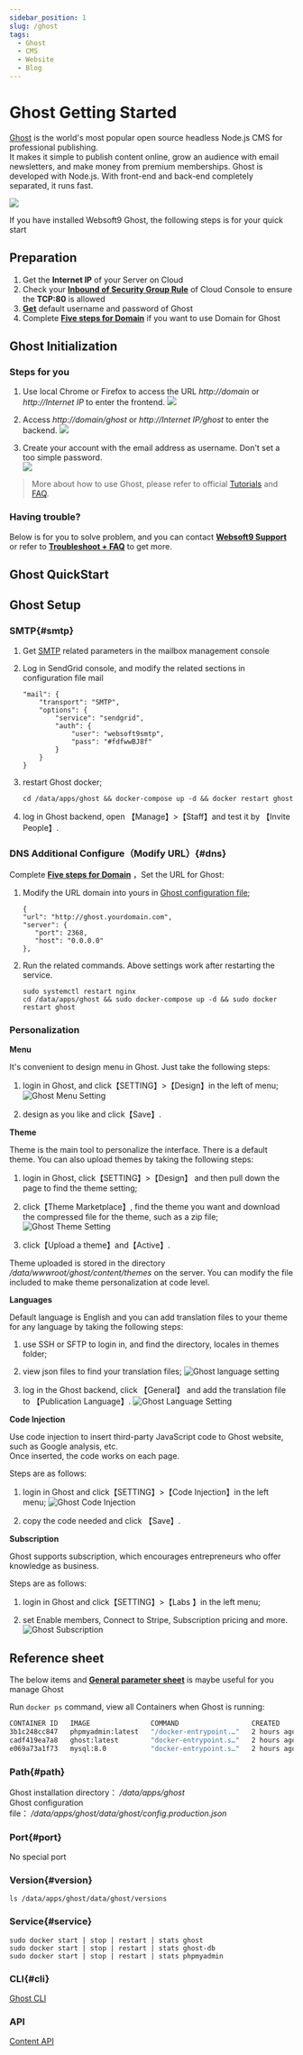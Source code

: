 ```yaml
---
sidebar_position: 1
slug: /ghost
tags:
  - Ghost
  - CMS
  - Website
  - Blog
---
```


# Ghost Getting Started

[Ghost](https://ghost.org) is the world's most popular open source headless Node.js CMS for professional publishing.  
It makes it simple to publish content online, grow an audience with email newsletters, and make money from premium memberships. Ghost is developed with Node.js. With front-end and back-end completely separated, it runs fast.

![](https://libs.websoft9.com/Websoft9/DocsPicture/en/ghost/ghost-ui-websoft9.png)  

If you have installed Websoft9 Ghost, the following steps is for your quick start


## Preparation

1. Get the **Internet IP** of your Server on Cloud
2. Check your **[Inbound of Security Group Rule](./administrator/firewall#security)** of Cloud Console to ensure the **TCP:80** is allowed
3. **[Get](./user/credentials)** default username and password of Ghost
4. Complete **[Five steps for Domain](./administrator/domain_step)** if you want to use Domain for Ghost


## Ghost Initialization

### Steps for you

1. Use local Chrome or Firefox to access the URL *http://domain* or *http://Internet IP* to enter the frontend.
   ![](http://libs.websoft9.com/Websoft9/DocsPicture/en/ghost/ghost-bootpage-websoft9.png)  

2. Access *http://domain/ghost* or *http://Internet IP/ghost* to enter the backend.
   ![](https://libs.websoft9.com/Websoft9/DocsPicture/en/ghost/ghost-register001-websoft9.png)

3. Create your account with the email address as username. Don't set a too simple password.  
   ![](https://libs.websoft9.com/Websoft9/DocsPicture/en/ghost/ghost-register002-websoft9.png)
   
> More about how to use Ghost, please refer to official [Tutorials](https://ghost.org/tutorials/) and [FAQ](https://ghost.org/faq/).

### Having trouble?

Below is for you to solve problem, and you can contact **[Websoft9 Support](./helpdesk)** or refer to **[Troubleshoot + FAQ](./faq#setup)** to get more.  

## Ghost QuickStart


## Ghost Setup

### SMTP{#smtp}

1. Get [SMTP](./administrator/smtp) related parameters in the mailbox management console

2. Log in SendGrid console, and modify the related sections in configuration file mail
   ```
   "mail": {
       "transport": "SMTP",
       "options": {
           "service": "sendgrid",
           "auth": {
               "user": "websoft9smtp",
               "pass": "#fdfwwBJ8f"
           }
       }
   }
   ```
3. restart Ghost docker;
   ```
   cd /data/apps/ghost && docker-compose up -d && docker restart ghost
   ```
4. log in Ghost backend, open 【Manage】>【Staff】and test it by 【Invite People】.

### DNS Additional Configure（Modify URL）{#dns}

Complete **[Five steps for Domain](./administrator/domain_step)** ，Set the URL for Ghost:  

1. Modify the URL domain into yours in [Ghost configuration file](#path);
   ```
   {
   "url": "http://ghost.yourdomain.com",
   "server": {
      "port": 2368,
      "host": "0.0.0.0"
   },
   ```
2. Run the related commands. Above settings work after restarting the service.
   ```
   sudo systemctl restart nginx
   cd /data/apps/ghost && sudo docker-compose up -d && sudo docker restart ghost
   ```

### Personalization

**Menu**

It's convenient to design menu in Ghost. Just take the following steps:

1. login in Ghost, and click【SETTING】>【Design】in the left of menu;
  ![Ghost Menu Setting](https://libs.websoft9.com/Websoft9/DocsPicture/en/ghost/ghost-setmenus-websoft9.png)

2. design as you like and click【Save】.

**Theme**

Theme is the main tool to personalize the interface. There is a default theme. You can also upload themes by taking the following steps:

1. login in Ghost, click【SETTING】>【Design】 and then pull down the page to find the theme setting;

2. click【Theme Marketplace】, find the theme you want and download the compressed file for the theme, such as a zip file;
  ![Ghost Theme Setting](https://libs.websoft9.com/Websoft9/DocsPicture/en/ghost/ghost-setthemes-websoft9.png)

3. click【Upload a theme】and【Active】. 

Theme uploaded is stored in the directory */data/wwwroot/ghost/content/themes* on the server. You can modify the file included to make theme personalization at code level.

**Languages**

Default language is English and you can add translation files to your theme for any language by taking the following steps:

1. use SSH or SFTP to login in, and find the directory, locales in themes folder;

2. view json files to find your translation files;
![Ghost language setting](https://libs.websoft9.com/Websoft9/DocsPicture/en/ghost/ghost-listalllanguages-websoft9.png)

3. log in the Ghost backend, click 【General】 and add the translation file to 【Publication Language】.
![Ghost Language Setting](https://libs.websoft9.com/Websoft9/DocsPicture/en/ghost/ghost-setzhhans-websoft9.png)

**Code Injection**

Use code injection to insert third-party JavaScript code to Ghost website, such as Google analysis, etc.  
Once inserted, the code works on each page.

Steps are as follows:

1. login in Ghost and click【SETTING】>【Code Injection】in the left menu;
![Ghost Code Injection](https://libs.websoft9.com/Websoft9/DocsPicture/en/ghost/ghost-codeinjection-websoft9.png)

2. copy the code needed and click 【Save】.

**Subscription**

Ghost supports subscription, which encourages entrepreneurs who offer knowledge as business.

Steps are as follows:

1. login in Ghost and click【SETTING】>【Labs 】in the left menu;

2. set Enable members, Connect to Stripe, Subscription pricing and more.
  ![Ghost Subscription](https://libs.websoft9.com/Websoft9/DocsPicture/en/ghost/ghost-setsubs-websoft9.png)


## Reference sheet

The below items and **[General parameter sheet](./administrator/parameter)** is maybe useful for you manage Ghost

Run `docker ps` command, view all Containers when Ghost is running:

```bash
CONTAINER ID   IMAGE               COMMAND                  CREATED       STATUS       PORTS                                                  NAMES
3b1c248cc847   phpmyadmin:latest   "/docker-entrypoint.…"   2 hours ago   Up 2 hours   0.0.0.0:9090->80/tcp, :::9090->80/tcp                  phpmyadmin
cadf419ea7a8   ghost:latest        "docker-entrypoint.s…"   2 hours ago   Up 2 hours   0.0.0.0:9001->2368/tcp, :::9001->2368/tcp              ghost
e069a73a1f73   mysql:8.0           "docker-entrypoint.s…"   2 hours ago   Up 2 hours   0.0.0.0:3306->3306/tcp, :::3306->3306/tcp, 33060/tcp   ghost-db
```

### Path{#path}

Ghost installation directory： */data/apps/ghost*  
Ghost configuration file： */data/apps/ghost/data/ghost/config.production.json*  


### Port{#port}

No special port  

### Version{#version}

```
ls /data/apps/ghost/data/ghost/versions
```

### Service{#service}

```shell
sudo docker start | stop | restart | stats ghost
sudo docker start | stop | restart | stats ghost-db
sudo docker start | stop | restart | stats phpmyadmin
```

### CLI{#cli}

[Ghost CLI](https://ghost.org/docs/ghost-cli/)

### API

[Content API](https://ghost.org/docs/content-api/)